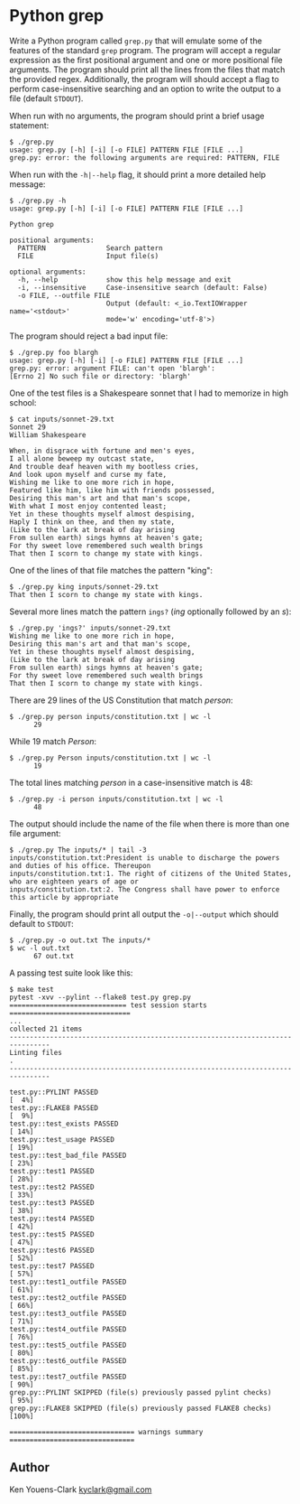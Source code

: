 # Python grep

Write a Python program called `grep.py` that will emulate some of the features of the standard `grep` program.
The program will accept a regular expression as the first positional argument and one or more positional file arguments.
The program should print all the lines from the files that match the provided regex.
Additionally, the program will should accept a flag to perform case-insensitive searching and an option to write the output to a file (default `STDOUT`).

When run with no arguments, the program should print a brief usage statement:

```
$ ./grep.py
usage: grep.py [-h] [-i] [-o FILE] PATTERN FILE [FILE ...]
grep.py: error: the following arguments are required: PATTERN, FILE
```

When run with the `-h|--help` flag, it should print a more detailed help message:

```
$ ./grep.py -h
usage: grep.py [-h] [-i] [-o FILE] PATTERN FILE [FILE ...]

Python grep

positional arguments:
  PATTERN               Search pattern
  FILE                  Input file(s)

optional arguments:
  -h, --help            show this help message and exit
  -i, --insensitive     Case-insensitive search (default: False)
  -o FILE, --outfile FILE
                        Output (default: <_io.TextIOWrapper name='<stdout>'
                        mode='w' encoding='utf-8'>)
```

The program should reject a bad input file:

```
$ ./grep.py foo blargh
usage: grep.py [-h] [-i] [-o FILE] PATTERN FILE [FILE ...]
grep.py: error: argument FILE: can't open 'blargh': 
[Errno 2] No such file or directory: 'blargh'
```

One of the test files is a Shakespeare sonnet that I had to memorize in high school:

```
$ cat inputs/sonnet-29.txt
Sonnet 29
William Shakespeare

When, in disgrace with fortune and men's eyes,
I all alone beweep my outcast state,
And trouble deaf heaven with my bootless cries,
And look upon myself and curse my fate,
Wishing me like to one more rich in hope,
Featured like him, like him with friends possessed,
Desiring this man's art and that man's scope,
With what I most enjoy contented least;
Yet in these thoughts myself almost despising,
Haply I think on thee, and then my state,
(Like to the lark at break of day arising
From sullen earth) sings hymns at heaven's gate;
For thy sweet love remembered such wealth brings
That then I scorn to change my state with kings.
```

One of the lines of that file matches the pattern "king":

```
$ ./grep.py king inputs/sonnet-29.txt
That then I scorn to change my state with kings.
```

Several more lines match the pattern `ings?` (_ing_ optionally followed by an _s_):

```
$ ./grep.py 'ings?' inputs/sonnet-29.txt
Wishing me like to one more rich in hope,
Desiring this man's art and that man's scope,
Yet in these thoughts myself almost despising,
(Like to the lark at break of day arising
From sullen earth) sings hymns at heaven's gate;
For thy sweet love remembered such wealth brings
That then I scorn to change my state with kings.
```

There are 29 lines of the US Constitution that match _person_:

```
$ ./grep.py person inputs/constitution.txt | wc -l
      29
```

While 19 match _Person_:

```
$ ./grep.py Person inputs/constitution.txt | wc -l
      19
```

The total lines matching _person_ in a case-insensitive match is 48:

```
$ ./grep.py -i person inputs/constitution.txt | wc -l
      48
```

The output should include the name of the file when there is more than one file argument:

```
$ ./grep.py The inputs/* | tail -3
inputs/constitution.txt:President is unable to discharge the powers and duties of his office. Thereupon
inputs/constitution.txt:1. The right of citizens of the United States, who are eighteen years of age or
inputs/constitution.txt:2. The Congress shall have power to enforce this article by appropriate
```

Finally, the program should print all output the `-o|--output` which should default to `STDOUT`:

```
$ ./grep.py -o out.txt The inputs/*
$ wc -l out.txt
      67 out.txt
```

A passing test suite look like this:

```
$ make test
pytest -xvv --pylint --flake8 test.py grep.py
============================= test session starts ==============================
...
collected 21 items
--------------------------------------------------------------------------------
Linting files
.
--------------------------------------------------------------------------------

test.py::PYLINT PASSED                                                   [  4%]
test.py::FLAKE8 PASSED                                                   [  9%]
test.py::test_exists PASSED                                              [ 14%]
test.py::test_usage PASSED                                               [ 19%]
test.py::test_bad_file PASSED                                            [ 23%]
test.py::test1 PASSED                                                    [ 28%]
test.py::test2 PASSED                                                    [ 33%]
test.py::test3 PASSED                                                    [ 38%]
test.py::test4 PASSED                                                    [ 42%]
test.py::test5 PASSED                                                    [ 47%]
test.py::test6 PASSED                                                    [ 52%]
test.py::test7 PASSED                                                    [ 57%]
test.py::test1_outfile PASSED                                            [ 61%]
test.py::test2_outfile PASSED                                            [ 66%]
test.py::test3_outfile PASSED                                            [ 71%]
test.py::test4_outfile PASSED                                            [ 76%]
test.py::test5_outfile PASSED                                            [ 80%]
test.py::test6_outfile PASSED                                            [ 85%]
test.py::test7_outfile PASSED                                            [ 90%]
grep.py::PYLINT SKIPPED (file(s) previously passed pylint checks)        [ 95%]
grep.py::FLAKE8 SKIPPED (file(s) previously passed FLAKE8 checks)        [100%]

=============================== warnings summary ===============================
```

## Author

Ken Youens-Clark <kyclark@gmail.com>
